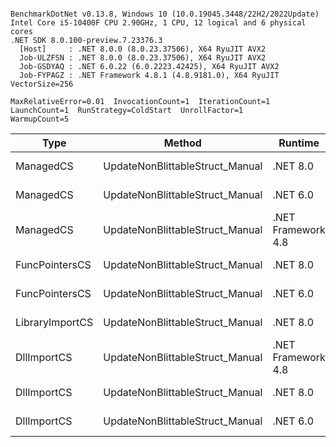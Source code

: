 ```

BenchmarkDotNet v0.13.8, Windows 10 (10.0.19045.3448/22H2/2022Update)
Intel Core i5-10400F CPU 2.90GHz, 1 CPU, 12 logical and 6 physical cores
.NET SDK 8.0.100-preview.7.23376.3
  [Host]     : .NET 8.0.0 (8.0.23.37506), X64 RyuJIT AVX2
  Job-ULZFSN : .NET 8.0.0 (8.0.23.37506), X64 RyuJIT AVX2
  Job-GSDYAQ : .NET 6.0.22 (6.0.2223.42425), X64 RyuJIT AVX2
  Job-FYPAGZ : .NET Framework 4.8.1 (4.8.9181.0), X64 RyuJIT VectorSize=256

MaxRelativeError=0.01  InvocationCount=1  IterationCount=1  
LaunchCount=1  RunStrategy=ColdStart  UnrollFactor=1  
WarmupCount=5  

```
| Type            | Method                          | Runtime            | input                | Mean        | Error | Median      | Min         | Max         | Allocated |
|---------------- |-------------------------------- |------------------- |--------------------- |------------:|------:|------------:|------------:|------------:|----------:|
| ManagedCS       | UpdateNonBlittableStruct_Manual | .NET 8.0           | PInvo(...)truct [49] |    516.4 μs |    NA |    516.4 μs |    516.4 μs |    516.4 μs |     480 B |
| ManagedCS       | UpdateNonBlittableStruct_Manual | .NET 6.0           | PInvo(...)truct [49] |    702.2 μs |    NA |    702.2 μs |    702.2 μs |    702.2 μs |     720 B |
| ManagedCS       | UpdateNonBlittableStruct_Manual | .NET Framework 4.8 | PInvo(...)truct [49] |    728.5 μs |    NA |    728.5 μs |    728.5 μs |    728.5 μs |         - |
| FuncPointersCS  | UpdateNonBlittableStruct_Manual | .NET 8.0           | PInvo(...)truct [49] | 31,357.5 μs |    NA | 31,357.5 μs | 31,357.5 μs | 31,357.5 μs |     472 B |
| FuncPointersCS  | UpdateNonBlittableStruct_Manual | .NET 6.0           | PInvo(...)truct [49] | 31,396.3 μs |    NA | 31,396.3 μs | 31,396.3 μs | 31,396.3 μs |     712 B |
| LibraryImportCS | UpdateNonBlittableStruct_Manual | .NET 8.0           | PInvo(...)truct [49] | 31,888.6 μs |    NA | 31,888.6 μs | 31,888.6 μs | 31,888.6 μs |     472 B |
| DllImportCS     | UpdateNonBlittableStruct_Manual | .NET Framework 4.8 | PInvo(...)truct [49] | 41,992.9 μs |    NA | 41,992.9 μs | 41,992.9 μs | 41,992.9 μs |         - |
| DllImportCS     | UpdateNonBlittableStruct_Manual | .NET 8.0           | PInvo(...)truct [49] | 42,250.9 μs |    NA | 42,250.9 μs | 42,250.9 μs | 42,250.9 μs |     472 B |
| DllImportCS     | UpdateNonBlittableStruct_Manual | .NET 6.0           | PInvo(...)truct [49] | 42,252.9 μs |    NA | 42,252.9 μs | 42,252.9 μs | 42,252.9 μs |     712 B |

